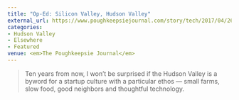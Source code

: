 ```yaml
---
title: "Op-Ed: Silicon Valley, Hudson Valley"
external_url: https://www.poughkeepsiejournal.com/story/tech/2017/04/26/hudson-valley-silicon-valley-technology-techforall-ibm-meetup/100939962/
categories:
- Hudson Valley
- Elsewhere
- Featured
venue: <em>The Poughkeepsie Journal</em>
---
```


> Ten years from now, I won’t be surprised if the Hudson Valley is a byword for a startup culture with a particular ethos — small farms, slow food, good neighbors and thoughtful technology.